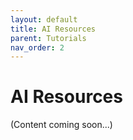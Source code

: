 ```yaml
---
layout: default
title: AI Resources
parent: Tutorials
nav_order: 2
---
```


# AI Resources

(Content coming soon...)